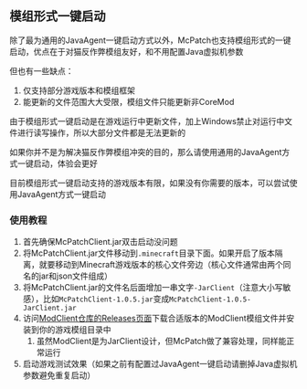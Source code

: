 ## 模组形式一键启动

除了最为通用的JavaAgent一键启动方式以外，McPatch也支持模组形式的一键启动，优点在于对猫反作弊模组友好，和不用配置Java虚拟机参数

但也有一些缺点：

1. 仅支持部分游戏版本和模组框架
2. 能更新的文件范围大大受限，模组文件只能更新非CoreMod

由于模组形式一键启动是在游戏运行中更新文件，加上Windows禁止对运行中文件进行读写操作，所以大部分文件都是无法更新的

如果你并不是为解决猫反作弊模组冲突的目的，那么请使用通用的JavaAgent方式一键启动，体验会更好

目前模组形式一键启动支持的游戏版本有限，如果没有你需要的版本，可以尝试使用JavaAgent方式一键启动

### 使用教程

1. 首先确保McPatchClient.jar双击启动没问题
2. 将McPatchClient.jar文件移动到`.minecraft`目录下面。如果开启了版本隔离，就要移动到Minecraft游戏版本的核心文件旁边（核心文件通常由两个同名的jar和json文件组成）
3. 将McPatchClient.jar的文件名后面增加一串文字`-JarClient`（注意大小写敏感），比如`McPatchClient-1.0.5.jar`变成`McPatchClient-1.0.5-JarClient.jar`
4. 访问[ModClient仓库的Releases页面](https://github.com/BalloonUpdate/ModClient/releases)下载合适版本的ModClient模组文件并安装到你的游戏模组目录中
   1. 虽然ModClient是为JarClient设计，但McPatch做了兼容处理，同样能正常运行
5. 启动游戏测试效果（如果之前有配置过JavaAgent一键启动请删掉Java虚拟机参数避免重复启动）